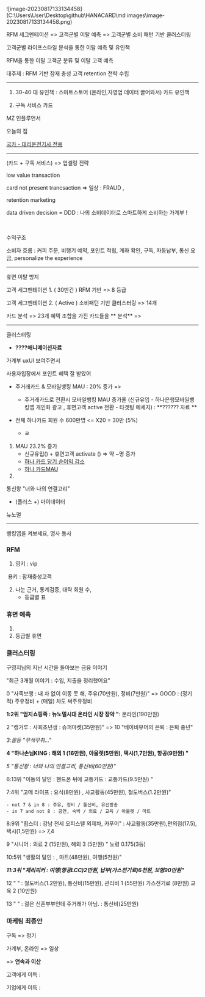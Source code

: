 ![image-20230817133134458](C:\Users\User\Desktop\github\HANACARD\md images\image-20230817133134458.png)





RFM 세그멘테이션 => 고객군별 이탈 예측 => 고객군별 소비 패턴 기반 클러스터링



고객군별 라이프스타일 분석을 통한 이탈 예측 및 유인책

RFM을 통한 이탈 고객군 분류 및 이탈 고객 예측 

대주제 : RFM 기반 잠재 충성 고객 retention 전략 수립





----





1. 30-40 대 유인책 : 스마트스토어 (온라인,자영업 데이터 끌어와서) 카드 유인책

2. 구독 서비스 카드







MZ 인플루언서 



오늘의 집



[국카 - 대리운전기사 전용](https://www.businesspost.co.kr/BP?command=article_view&num=322692)







-------------



(카드 + 구독 서비스) => 업셀링 전략

low value transaction

card not present trancsaction => 일상 : FRAUD ,  

retention marketing

data driven decision = DDD : 나의 소비데이터로 스마트하게 소비하는 가계부 ! 



<BR>

수익구조 







소비자 흐름 : 커피 주문, 비행기 예약, 포인트 적립, 계좌 확인, 구독, 자동납부, 통신 요금, personalize the experience



--------------------



휴면 이탈 방지



고객 세그멘테이션 1. ( 30만건 ) RFM 기반 =>  8 등급

고객 세그멘테이션 2. ( Active ) 소비패턴 기반 클러스터링 => 14개



카드 분석 => 23개 혜택 조합을 가진 카드들을 ** 분석**  => 



-----



클러스터링

- **????애니메이션자료**











가계부 uxUI 보여주면서

사용자입장에서 포인트 혜택 잘 받았어

- 주거래카드 & 모바일뱅킹 MAU : 20% 증가 => 
  - 주거래카드로 전환시 모바일뱅킹 MAU  증가율 (신규유입 - 하나은행모바일뱅킹앱 개인화 광고 , 휴면고객 active 전환 - 타겟팅 메세지) : **?????? 자료 **

- 전체 하나카드 회원 수 600만명 <= X20  = 30만 (5%)
  - ㄹ



1. MAU 23.2% 증가
   - 신규유입() + 휴면고객 activate () => 약 ~명 증가
   - [하나 카드 당기 순이익 감소](https://www.consumernews.co.kr/news/articleView.html?idxno=654795)
   - [하나 카드MAU](https://www.ajunews.com/view/20230425144639730)
2. 





통신왕 "너와 나의 연결고리"

- (플러스 +) 마이데이터









뉴노멀











----

뱅킹앱을 켜보세요, 명사 동사

### RFM

1. 영키 : vip

​		용키 : 잠재충성고객

2. 나눈 근거, 통계검증, 대략 회원 수,
   - 등급별 표





### 휴면 예측

1. 
2. 등급별 휴면 





### 클러스터링

구영지님의 지난 시간을 돌아보는 금융 이야기

"최근 3개월 이야기 : 수입, 지출을 정리했어요"

0 "사족보행 : 내 차 없이 이동 못 해, 주유(70만원), 정비(7만원)" => GOOD : (정기적) 주유정비 + (매일) 차도 써주유정비

**1:2위 "엄지쇼핑족 : 뉴노멀시대 온라인 시장 장악 "**: 온라인(190만원)

2 "캥거루 : 사회초년생 : 슈퍼마켓(35만원)" => 10	"베이비부머의 은퇴 : 은퇴 중년"

*3:꼴등 "무색무취..."*

**4 "하나손님KING : 해외 1 (16만원), 아울렛(5만원), 택시(1,7만원), 항공(9만원) "**

*5 "통신왕 : 너와 나의 연결고리, 통신비(60만원)"*

6:13위 "이동의 달인 : 핸드폰 뒤에 교통카드 : 교통카드(9.5만원) "

7:4위 "고메 라이프 : 요식(8만원) , 사교활동(45만원), 철도버스(1.2만원)"

	- not 7 & in 8 : 주유, 정비 / 통신비, 유선방송
	- in 7 and not 8 : 공연, 숙박 / 의료 / 교육 / 아울렛 / 마트  

8:9위 "힙스터 : 강남 전세 오피스텔 외제차, 카푸어" : 사교활동(35만원),편의점(17.5),택시(1,5만원) => 7,4

9 "시니어 : 의료 2 (15만원), 해외 3 (5만원) " 노령 0.175(3등)

10:5위 "생활의 달인 : ,  마트(48만원), 여행(5천원)"

***11:3위 "체리피커 : 여행(항공LCC)2만원, 납부(가스전기료)6천원, 보험90만원"***

12 " " : 철도버스(1.2만원), 통신비(15만원), 관리비 1 (55만원) 가스전기료 (8만원) 교육 2 (10만원)

13 " " : 젊은 신혼부부인데 주거래가 아님. :  통신비(25만원)





### 마케팅 최종안

구독 => 정기

가계부, 온라인 => 일상



=> **연속과 이산**

고객에게 이득 : 

기업에게 이득 : 











